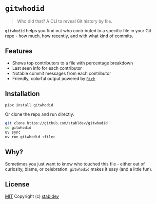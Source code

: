 # `gitwhodid`

> Who did that? A CLI to reveal Git history by file.

`gitwhodid` helps you find out who contributed to a specific file in your Git repo - how much, how recently, and with what kind of commits.

## Features

- Shows top contributors to a file with percentage breakdown
- Last seen info for each contributor
- Notable commit messages from each contributor
- Friendly, colorful output powered by [`Rich`](https://github.com/Textualize/rich)

## Installation

```bash
pipx install gitwhodid
```

Or clone the repo and run directly:

```bash
git clone https://github.com/stabldev/gitwhodid
cd gitwhodid
uv sync
uv run gitwhodid <file>
```

## Why?

Sometimes you just want to know who touched this file - either out of curiosity, blame, or celebration. `gitwhodid` makes it easy (and a little fun).

## License

[MIT](https://github.com/stabldev/gitwhodid/blob/main/LICENSE) Copyright (c) [stabldev](https://github.com/stabldev)

